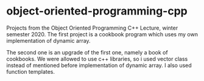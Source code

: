 # object-oriented-programming-cpp
Projects from the Object Oriented Programming C++ Lecture, winter semester 2020. 
The first project is a cookbook program which uses my own implementation of dynamic array. 

The second one is an upgrade of the first one, namely a book of cookbooks. 
We were allowed to use c++ libraries, so i used vector class instead of mentioned before implementation of dynamic array. I also used function templates.

